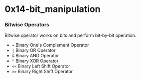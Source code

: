 # 0x14-bit_manipulation

### Bitwise Operators
Bitwise operator works on bits and perform bit-by-bit operation.
* ``` ~ ``` Binary One's Complement Operator
* ``` | ``` Binary OR Operator
* ``` & ``` Binary AND Operator
* ``` ^ ``` Binary XOR Operator
* ``` << ``` Binary Left Shift Operator
* ``` >> ``` Binary Right Shift Operator
